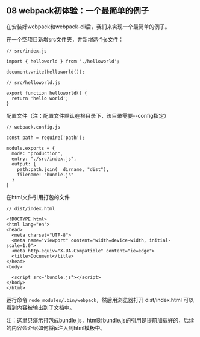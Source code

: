 ## 08 webpack初体验：一个最简单的例子

在安装好webpack和webpack-cli后，我们来实现一个最简单的例子。


在一个空项目新增src文件夹，并新增两个js文件：


```
// src/index.js

import { helloworld } from './helloworld';

document.write(helloworld());
```

```
// src/helloworld.js

export function helloworld() {
  return 'hello world';
}
```

配置文件（注：配置文件默认在根目录下，该目录需要--config指定）

```
// webpack.config.js

const path = require('path');

module.exports = {
  mode: "production",
  entry: "./src/index.js",
  output: {
    path:path.join(__dirname, "dist"),
    filename: "bundle.js"
  }
}
```

在html文件引用打包的文件

```
// dist/index.html

<!DOCTYPE html>
<html lang="en">
<head>
  <meta charset="UTF-8">
  <meta name="viewport" content="width=device-width, initial-scale=1.0">
  <meta http-equiv="X-UA-Compatible" content="ie=edge">
  <title>Document</title>
</head>
<body>
  
  <script src="bundle.js"></script>
</body>
</html>
```

运行命令 `node_modules/.bin/webpack`，然后用浏览器打开 dist/index.html  可以看到内容被输出到了文档中。

注：这里只演示打包成bundle.js，html对bundle.js的引用是提前加载好的，后续的内容会介绍如何将js注入到html模板中。


